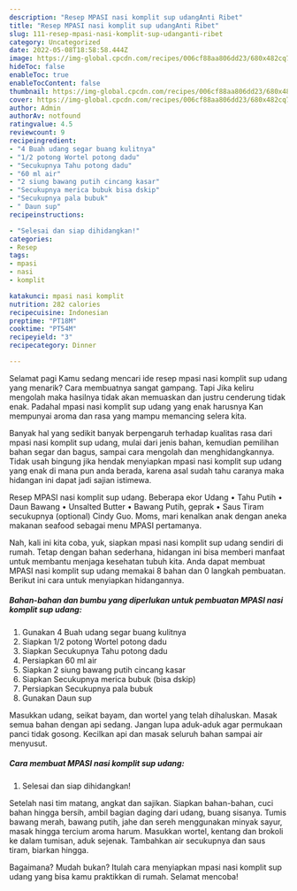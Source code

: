 ```yaml
---
description: "Resep MPASI nasi komplit sup udangAnti Ribet"
title: "Resep MPASI nasi komplit sup udangAnti Ribet"
slug: 111-resep-mpasi-nasi-komplit-sup-udanganti-ribet
category: Uncategorized
date: 2022-05-08T18:58:58.444Z
image: https://img-global.cpcdn.com/recipes/006cf88aa806dd23/680x482cq70/mpasi-nasi-komplit-sup-udang-foto-resep-utama.jpg
hideToc: false
enableToc: true
enableTocContent: false
thumbnail: https://img-global.cpcdn.com/recipes/006cf88aa806dd23/680x482cq70/mpasi-nasi-komplit-sup-udang-foto-resep-utama.jpg
cover: https://img-global.cpcdn.com/recipes/006cf88aa806dd23/680x482cq70/mpasi-nasi-komplit-sup-udang-foto-resep-utama.jpg
author: Admin
authorAv: notfound
ratingvalue: 4.5
reviewcount: 9
recipeingredient:
- "4 Buah udang segar buang kulitnya"
- "1/2 potong Wortel potong dadu"
- "Secukupnya Tahu potong dadu"
- "60 ml air"
- "2 siung bawang putih cincang kasar"
- "Secukupnya merica bubuk bisa dskip"
- "Secukupnya pala bubuk"
- " Daun sup"
recipeinstructions:

- "Selesai dan siap dihidangkan!"
categories:
- Resep
tags:
- mpasi
- nasi
- komplit

katakunci: mpasi nasi komplit 
nutrition: 282 calories
recipecuisine: Indonesian
preptime: "PT18M"
cooktime: "PT54M"
recipeyield: "3"
recipecategory: Dinner

---
```



Selamat pagi Kamu sedang mencari ide resep mpasi nasi komplit sup udang yang menarik? Cara membuatnya sangat gampang. Tapi Jika keliru mengolah maka hasilnya tidak akan memuaskan dan justru cenderung tidak enak. Padahal mpasi nasi komplit sup udang yang enak harusnya Kan mempunyai aroma dan rasa yang mampu memancing selera kita.


Banyak hal yang sedikit banyak berpengaruh terhadap kualitas rasa dari mpasi nasi komplit sup udang, mulai dari jenis bahan, kemudian pemilihan bahan segar dan bagus, sampai cara mengolah dan menghidangkannya. Tidak usah bingung jika hendak menyiapkan mpasi nasi komplit sup udang yang enak di mana pun anda berada, karena asal sudah tahu caranya maka hidangan ini dapat jadi sajian istimewa.

Resep MPASI nasi komplit sup udang. Beberapa ekor Udang • Tahu Putih • Daun Bawang • Unsalted Butter • Bawang Putih, geprak • Saus Tiram secukupnya (optional) Cindy Guo. Moms, mari kenalkan anak dengan aneka makanan seafood sebagai menu MPASI pertamanya.


Nah, kali ini kita coba, yuk, siapkan mpasi nasi komplit sup udang sendiri di rumah. Tetap dengan bahan sederhana, hidangan ini bisa memberi manfaat untuk membantu menjaga kesehatan tubuh kita. Anda dapat membuat MPASI nasi komplit sup udang memakai 8 bahan dan 0 langkah pembuatan. Berikut ini cara untuk menyiapkan hidangannya.

<!--inarticleads1-->

##### Bahan-bahan dan bumbu yang diperlukan untuk pembuatan MPASI nasi komplit sup udang:

1. Gunakan 4 Buah udang segar buang kulitnya
1. Siapkan 1/2 potong Wortel potong dadu
1. Siapkan Secukupnya Tahu potong dadu
1. Persiapkan 60 ml air
1. Siapkan 2 siung bawang putih cincang kasar
1. Siapkan Secukupnya merica bubuk (bisa dskip)
1. Persiapkan Secukupnya pala bubuk
1. Gunakan  Daun sup


Masukkan udang, seikat bayam, dan wortel yang telah dihaluskan. Masak semua bahan dengan api sedang. Jangan lupa aduk-aduk agar permukaan panci tidak gosong. Kecilkan api dan masak seluruh bahan sampai air menyusut. 

<!--inarticleads2-->

##### Cara membuat MPASI nasi komplit sup udang:


1. Selesai dan siap dihidangkan!

Setelah nasi tim matang, angkat dan sajikan. Siapkan bahan-bahan, cuci bahan hingga bersih, ambil bagian daging dari udang, buang sisanya. Tumis bawang merah, bawang putih, jahe dan sereh menggunakan minyak sayur, masak hingga tercium aroma harum. Masukkan wortel, kentang dan brokoli ke dalam tumisan, aduk sejenak. Tambahkan air secukupnya dan saus tiram, biarkan hingga. 

Bagaimana? Mudah bukan? Itulah cara menyiapkan mpasi nasi komplit sup udang yang bisa kamu praktikkan di rumah. Selamat mencoba!
